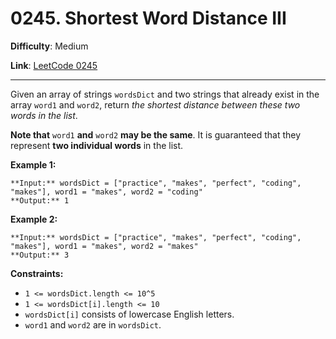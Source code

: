 # 0245. Shortest Word Distance III

**Difficulty**: Medium

**Link**: [LeetCode 0245](https://leetcode.com/problems/shortest-word-distance-iii/)

---

Given an array of strings `wordsDict` and two strings that already exist in the array `word1` and `word2`, return *the shortest distance between these two words in the list*.

**Note that** `word1` **and** `word2` **may be the same**. It is guaranteed that they represent **two individual words** in the list.

**Example 1:**

    **Input:** wordsDict = ["practice", "makes", "perfect", "coding", "makes"], word1 = "makes", word2 = "coding"
    **Output:** 1

**Example 2:**

    **Input:** wordsDict = ["practice", "makes", "perfect", "coding", "makes"], word1 = "makes", word2 = "makes"
    **Output:** 3

**Constraints:**

* `1 <= wordsDict.length <= 10^5`
* `1 <= wordsDict[i].length <= 10`
* `wordsDict[i]` consists of lowercase English letters.
* `word1` and `word2` are in `wordsDict`.
